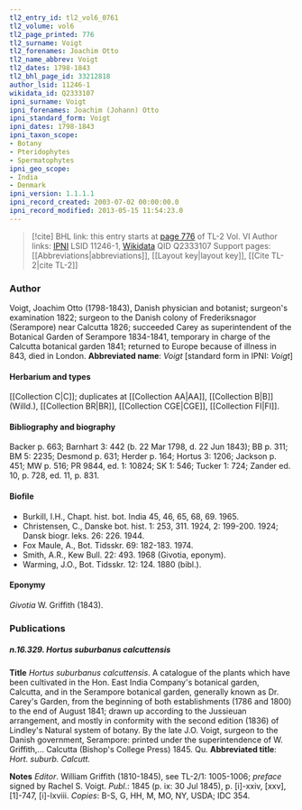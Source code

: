 ```yaml
---
tl2_entry_id: tl2_vol6_0761
tl2_volume: vol6
tl2_page_printed: 776
tl2_surname: Voigt
tl2_forenames: Joachim Otto
tl2_name_abbrev: Voigt
tl2_dates: 1798-1843
tl2_bhl_page_id: 33212818
author_lsid: 11246-1
wikidata_id: Q2333107
ipni_surname: Voigt
ipni_forenames: Joachim (Johann) Otto
ipni_standard_form: Voigt
ipni_dates: 1798-1843
ipni_taxon_scope: 
- Botany
- Pteridophytes
- Spermatophytes
ipni_geo_scope: 
- India
- Denmark
ipni_version: 1.1.1.1
ipni_record_created: 2003-07-02 00:00:00.0
ipni_record_modified: 2013-05-15 11:54:23.0
---
```


> [!cite] BHL link: this entry starts at [page 776](https://www.biodiversitylibrary.org/page/33212818) of TL-2 Vol. VI
> Author links: [IPNI](https://www.ipni.org/a/11246-1) LSID 11246-1, [Wikidata](https://www.wikidata.org/wiki/Q2333107) QID Q2333107
> Support pages: [[Abbreviations|abbreviations]], [[Layout key|layout key]], [[Cite TL-2|cite TL-2]]

### Author

Voigt, Joachim Otto (1798-1843), Danish physician and botanist; surgeon's examination 1822; surgeon to the Danish colony of Frederiksnagor (Serampore) near Calcutta 1826; succeeded Carey as superintendent of the Botanical Garden of Serampore 1834-1841, temporary in charge of the Calcutta botanical garden 1841; returned to Europe because of illness in 843, died in London. 
**Abbreviated name**: *Voigt* \[standard form in IPNI: *Voigt*\]

#### Herbarium and types

[[Collection C|C]]; duplicates at [[Collection AA|AA]], [[Collection B|B]] (Willd.), [[Collection BR|BR]], [[Collection CGE|CGE]], [[Collection FI|FI]].

#### Bibliography and biography

Backer p. 663; Barnhart 3: 442 (b. 22 Mar 1798, d. 22 Jun 1843); BB p. 311; BM 5: 2235; Desmond p. 631; Herder p. 164; Hortus 3: 1206; Jackson p. 451; MW p. 516; PR 9844, ed. 1: 10824; SK 1: 546; Tucker 1: 724; Zander ed. 10, p. 728, ed. 11, p. 831.

#### Biofile

- Burkill, I.H., Chapt. hist. bot. India 45, 46, 65, 68, 69. 1965.
- Christensen, C., Danske bot. hist. 1: 253, 311. 1924, 2: 199-200. 1924; Dansk biogr. leks. 26: 226. 1944.
- Fox Maule, A., Bot. Tidsskr. 69: 182-183. 1974.
- Smith, A.R., Kew Bull. 22: 493. 1968 (Givotia, eponym).
- Warming, J.O., Bot. Tidsskr. 12: 124. 1880 (bibl.).

#### Eponymy

*Givotia* W. Griffith (1843).

### Publications

##### n.16.329. Hortus suburbanus calcuttensis

**Title**
*Hortus suburbanus calcuttensis*. A catalogue of the plants which have been cultivated in the Hon. East India Company's botanical garden, Calcutta, and in the Serampore botanical garden, generally known as Dr. Carey's Garden, from the beginning of both establishments (1786 and 1800) to the end of August 1841; drawn up according to the Jussieuan arrangement, and mostly in conformity with the second edition (1836) of Lindley's Natural system of botany. By the late J.O. Voigt, surgeon to the Danish government, Serampore: printed under the superintendence of W. Griffith,... Calcutta (Bishop's College Press) 1845. Qu.
**Abbreviated title**: *Hort. suburb. Calcutt.*

**Notes**
*Editor*. William Griffith (1810-1845), see TL-2/1: 1005-1006; *preface* signed by Rachel S. Voigt.
*Publ*.: 1845 (p. ix: 30 Jul 1845), p. \[i\]-xxiv, \[xxv\], \[1\]-747, \[i\]-lxviii. *Copies*: B-S, G, HH, M, MO, NY, USDA; IDC 354.

